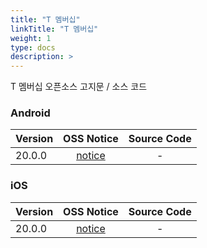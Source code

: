 ```yaml
---
title: "T 멤버십"
linkTitle: "T 멤버십"
weight: 1
type: docs
description: >
---
```


T 멤버십 오픈소스 고지문 / 소스 코드

### Android

| Version | OSS Notice | Source Code |
|---|:---:|:---:|
| 20.0.0 | [notice](https://opensource.sktelecom.com/compliance_artifacts/t_membership/android/20.0.0/Tmembership_android_20.0.0_OSS_Notice.html)  | - |

### iOS

| Version | OSS Notice | Source Code |
|---|:---:|:---:|
| 20.0.0 | [notice](https://opensource.sktelecom.com/compliance_artifacts/t_membership/ios/20.0.0/Tmembership_ios_20.0.0_OSS_Notice.html)  | - |